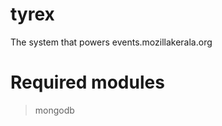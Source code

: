 tyrex
=====

The system that powers events.mozillakerala.org


Required modules
================

> mongodb